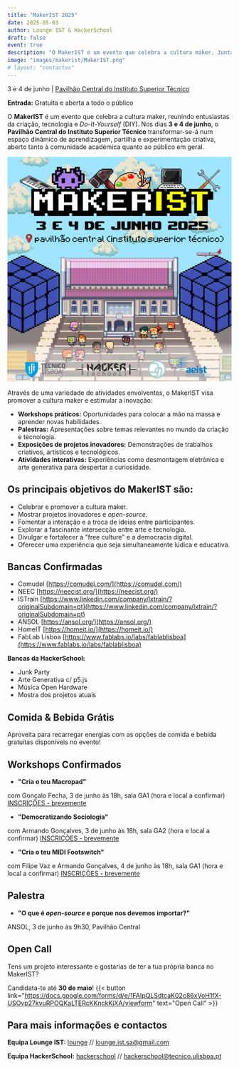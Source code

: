 ```yaml
---
title: "MakerIST 2025"
date: 2025-05-03
author: Lounge IST & HackerSchool
draft: false
event: true
description: "O MakerIST é um evento que celebra a cultura maker. Junta-te a nós!"
image: "images/makerist/MakerIST.png"
# layout: "contactos"
---
```


<!-- <b><b><b> -->
<!-- # MakerIST -->
<!-- <b><b><b> -->

3 e 4 de junho | [Pavilhão Central do Instituto Superior Técnico](https://maps.app.goo.gl/dLX5NzLvm9guL8Vf6)

**Entrada:** Gratuita e aberta a todo o público

O **MakerIST** é um evento que celebra a cultura maker, reunindo entusiastas da criação, tecnologia e *Do-It-Yourself* (DIY). Nos dias **3 e 4 de junho**, o **Pavilhão Central do Instituto Superior Técnico** transformar-se-á num espaço dinâmico de aprendizagem, partilha e experimentação criativa, aberto tanto à comunidade académica quanto ao público em geral.

![](images/MakerIST.png)


Através de uma variedade de atividades envolventes, o MakerIST visa promover a cultura maker e estimular a inovação:

- **Workshops práticos:** Oportunidades para colocar a mão na massa e aprender novas habilidades.
- **Palestras:** Apresentações sobre temas relevantes no mundo da criação e tecnologia.
- **Exposições de projetos inovadores:** Demonstrações de trabalhos criativos, artísticos e tecnológicos.
- **Atividades interativas:** Experiências como desmontagem eletrónica e arte generativa para despertar a curiosidade.

## Os principais objetivos do MakerIST são:

- Celebrar e promover a cultura maker.
- Mostrar projetos inovadores e *open-source*.
- Fomentar a interação e a troca de ideias entre participantes.
- Explorar a fascinante intersecção entre arte e tecnologia.
- Divulgar e fortalecer a "free culture" e a democracia digital.
- Oferecer uma experiência que seja simultaneamente lúdica e educativa.

## Bancas Confirmadas


- Comudel [https://comudel.com/](https://comudel.com/)
- NEEC [https://neecist.org/](https://neecist.org/)
- ISTrain [https://www.linkedin.com/company/lxtrain/?originalSubdomain=pt](https://www.linkedin.com/company/lxtrain/?originalSubdomain=pt)
- ANSOL [https://ansol.org/](https://ansol.org/)
- HomeIT [https://homeit.io/](https://homeit.io/)
- FabLab Lisboa [https://www.fablabs.io/labs/fablablisboa](https://www.fablabs.io/labs/fablablisboa)

**Bancas da HackerSchool:**

- Junk Party
- Arte Generativa c/ p5.js
- Música Open Hardware
- Mostra dos projetos atuais

## Comida & Bebida Grátis

Aproveita para recarregar energias com as opções de comida e bebida gratuitas disponíveis no evento!

## Workshops Confirmados

- **"Cria o teu Macropad"** 

com Gonçalo Fecha, 3 de junho às 18h, sala GA1 (hora e local a confirmar) [INSCRIÇÕES - brevemente](none)
- **"Democratizando Sociologia"** 

com Armando Gonçalves, 3 de junho às 18h, sala GA2 (hora e local a confirmar) [INSCRIÇÕES - brevemente](none)
- **"Cria o teu MIDI Footswitch"** 

com Filipe Vaz e Armando Gonçalves, 4 de junho às 18h, sala GA1 (hora e local a confirmar) [INSCRIÇÕES - brevemente](none)

## Palestra

- **"O que é *open-source* e porque nos devemos importar?"** 

ANSOL, 3 de junho às 9h30, Pavilhão Central

## Open Call

Tens um projeto interessante e gostarias de ter a tua própria banca no MakerIST? 

<!-- Candidata-te até **30 de maio** através deste link: [https://docs.google.com/forms/d/e/1FAIpQLSdtcaK02c86xVoH1fX-USOvp27kvuRPOQKaLTERcKKnckKjXA/viewform](https://docs.google.com/forms/d/e/1FAIpQLSdtcaK02c86xVoH1fX-USOvp27kvuRPOQKaLTERcKKnckKjXA/viewform) -->


Candidata-te até **30 de maio**!
{{< button link="https://docs.google.com/forms/d/e/1FAIpQLSdtcaK02c86xVoH1fX-USOvp27kvuRPOQKaLTERcKKnckKjXA/viewform" text="Open Call" >}} 

## Para mais informações e contactos

**Equipa Lounge IST:**
[lounge](https://www.instagram.com/lounge.ist/) // [lounge.ist.sa@gmail.com](mailto:lounge.ist.sa@gmail.com)

**Equipa HackerSchool:**
[hackerschool](https://www.instagram.com/hackerschool_ist/) // [hackerschool@tecnico.ulisboa.pt](mailto:hackerschool@tecnico.ulisboa.pt)



